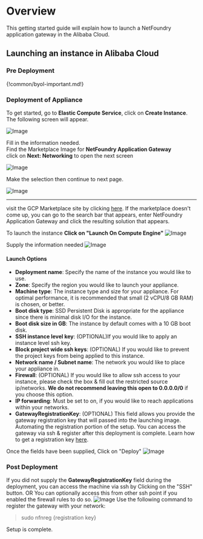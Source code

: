 # Overview
This getting started guide will explain how to launch a NetFoundry application gateway in the Alibaba Cloud.


## Launching an instance in Alibaba Cloud

### Pre Deployment

{!common/byol-important.md!}

### Deployment of Appliance

To get started, go to **Elastic Compute Service**, click on **Create Instance**.
The following screen will appear.

![Image](../images/AliLaunch1.png)

Fill in the information needed.<br> 
Find the Marketplace Image for **NetFoundry Application Gateway**<br>
click on **Next: Networking** to open the next screen

![Image](../images/AliLaunch2.png)

Make the selection then continue to next page.

![Image](../images/AliLaunch3.png)

----

visit the GCP Marketplace site by clicking [here](https://console.cloud.google.com/marketplace/details/netfoundry/netfoundry-cloud-gateway). 
If the marketplace doesn't come up, you can go to the search bar that appears, enter NetFoundry Application Gateway and click the resulting solution that appears.

To launch the instance **Click on "Launch On Compute Engine"**
![Image](../images/GCPLaunch.png)

Supply the information needed
![Image](../images/GCPLaunchOptions.png)


#### Launch Options

* **Deployment name**: Specify the name of the instance you would like to use.
* **Zone**: Specify the region you would like to launch your appliance.
* **Machine type**: The instance type and size for your appliance. For optimal performance, it is recommended that small (2 vCPU/8 GB RAM) is chosen, or better.
* **Boot disk type**: SSD Persistent Disk is appropriate for the appliance since there is minimal disk I/O for the instance.
* **Boot disk size in GB**: The instance by default comes with a 10 GB boot disk. 
* **SSH instance level key**: (OPTIONAL)If you would like to apply an instance level ssh key.
* **Block project wide ssh keys**: (OPTIONAL) If you would like to prevent the project keys from being applied to this instance.
* **Network name / Subnet name**: The network you would like to place your appliance in.
* **Firewall**: (OPTIONAL) If you would like to allow ssh access to your instance, please check the box & fill out the restricted source ip/networks. **We do not recommend leaving this open to 0.0.0.0/0** if you choose this option.
* **IP forwarding**: Must be set to on, if you would like to reach applications within your networks.
* **GatewayRegistrationKey**: (OPTIONAL) This field allows you provide the gateway registration key that will passed into the launching image. Automating the registration portion of the setup.  You can access the gateway via ssh & register after this deployment is complete. Learn how to get a registration key [here](https://support.netfoundry.io/hc/en-us/articles/360017558212-Introduction-to-Gateway-Endpoints).

Once the fields have been supplied, Click on "Deploy"
![Image](../images/GCPLaunched.png)


### Post Deployment

If you did not supply the **GatewayRegistrationKey** field during the deployment, you can access the machine via ssh by Clicking on the "SSH" button.  OR You can optionally access this from other ssh point if you enabled the firewall rules to do so.
![Image](../images/GCPSSH.png)
Use the following command to register the gateway with your network:
>sudo nfnreg {registration key}

Setup is complete.

